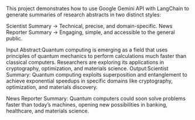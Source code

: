 This project demonstrates how to use Google Gemini API with LangChain to generate summaries of research abstracts in two distinct styles:

Scientist Summary → Technical, precise, and domain-specific.
News Reporter Summary → Engaging, simple, and accessible to the general public.


Input Abstract:Quantum computing is emerging as a field that uses principles of quantum mechanics to perform calculations much faster than classical computers. Researchers are exploring its applications in cryptography, optimization, and materials science.
Output:Scientist Summary: Quantum computing exploits superposition and entanglement to achieve exponential speedups in specific domains like cryptography, optimization, and materials discovery.

News Reporter Summary: Quantum computers could soon solve problems faster than today’s machines, opening new possibilities in banking, healthcare, and materials science.
